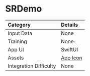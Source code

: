 # SRDemo 

| Category | Details |
|:---|:---|
| Input Data | None |
| Training | None |
| App UI | SwiftUI |
| Assets | [App Icon](https://pxhere.com/en/photo/913828) |
| Integration Difficulty | None |